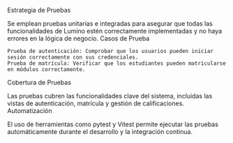 Estrategia de Pruebas

Se emplean pruebas unitarias e integradas para asegurar que todas las funcionalidades de Lumino estén correctamente implementadas y no haya errores en la lógica de negocio.
Casos de Prueba

    Prueba de autenticación: Comprobar que los usuarios pueden iniciar sesión correctamente con sus credenciales.
    Prueba de matrícula: Verificar que los estudiantes pueden matricularse en módulos correctamente.

Cobertura de Pruebas

Las pruebas cubren las funcionalidades clave del sistema, incluidas las vistas de autenticación, matrícula y gestión de calificaciones.
Automatización

El uso de herramientas como pytest y Vitest permite ejecutar las pruebas automáticamente durante el desarrollo y la integración continua.
